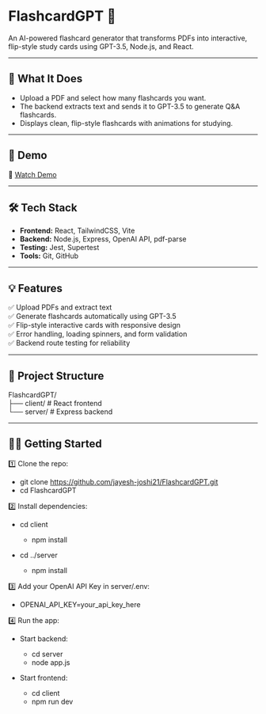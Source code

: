 # FlashcardGPT 🧠

An AI-powered flashcard generator that transforms PDFs into interactive, flip-style study cards using GPT-3.5, Node.js, and React.

---

## 🎯 What It Does

- Upload a PDF and select how many flashcards you want.
- The backend extracts text and sends it to GPT-3.5 to generate Q&A flashcards.
- Displays clean, flip-style flashcards with animations for studying.

---

## 🚀 Demo

🎥 [Watch Demo](https://drive.google.com/file/d/1TMCETfirsa4gy0Z7pGuGwSsbLX4bcG1W/view?usp=sharing)

---

## 🛠 Tech Stack

- **Frontend:** React, TailwindCSS, Vite
- **Backend:** Node.js, Express, OpenAI API, pdf-parse
- **Testing:** Jest, Supertest
- **Tools:** Git, GitHub

---

## 💡 Features

✅ Upload PDFs and extract text  
✅ Generate flashcards automatically using GPT-3.5  
✅ Flip-style interactive cards with responsive design  
✅ Error handling, loading spinners, and form validation  
✅ Backend route testing for reliability

---

## 📂 Project Structure

FlashcardGPT/<br>
├── client/ # React frontend<br>
└── server/ # Express backend

---

## 🧑‍💻 Getting Started

1️⃣ Clone the repo:

  - git clone https://github.com/jayesh-joshi21/FlashcardGPT.git
  - cd FlashcardGPT

2️⃣ Install dependencies:

  - cd client
     - npm install

  - cd ../server
     - npm install

3️⃣ Add your OpenAI API Key in server/.env:

  - OPENAI_API_KEY=your_api_key_here

4️⃣ Run the app:

  - Start backend:
    - cd server
    - node app.js
  
  - Start frontend:
    - cd client
    - npm run dev

